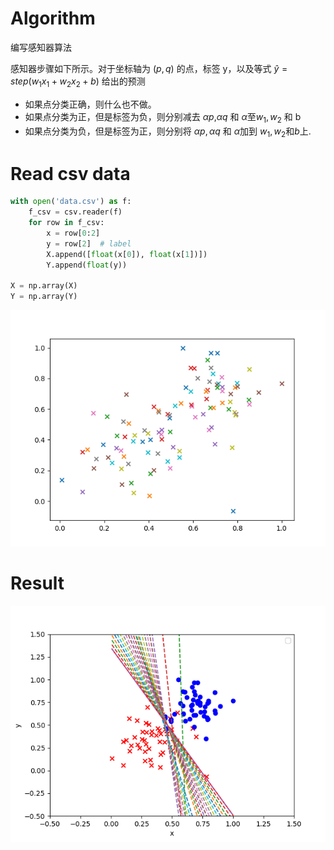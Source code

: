 # Algorithm

编写感知器算法

感知器步骤如下所示。对于坐标轴为 $(p,q)$ 的点，标签 y，以及等式 $\hat{y} = step(w_1x_1 + w_2x_2 + b)$ 给出的预测

- 如果点分类正确，则什么也不做。
- 如果点分类为正，但是标签为负，则分别减去 $\alpha p$,$\alpha q$ 和 $\alpha$至$w_1, w_2$ 和 b
- 如果点分类为负，但是标签为正，则分别将 $\alpha p, \alpha q$ 和 $\alpha$加到 $w_1, w_2$和$b$上.

# Read csv data

```python
with open('data.csv') as f:
    f_csv = csv.reader(f)
    for row in f_csv:
        x = row[0:2]
        y = row[2]  # label
        X.append([float(x[0]), float(x[1])])
        Y.append(float(y))

X = np.array(X)
Y = np.array(Y)
```

![](./samples.png)

# Result
![](./result.png)
